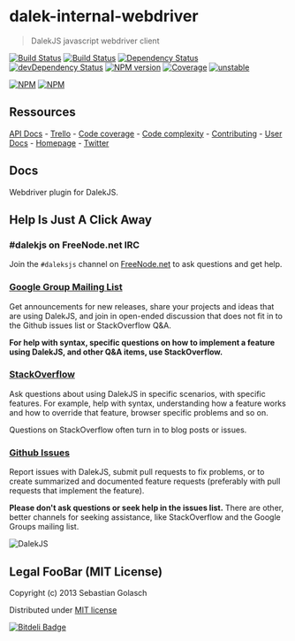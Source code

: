 dalek-internal-webdriver
========================

> DalekJS javascript webdriver client

[![Build Status](https://travis-ci.org/dalekjs/dalek-internal-webdriver.png)](https://travis-ci.org/dalekjs/dalek-internal-webdriver)
[![Build Status](https://drone.io/github.com/dalekjs/dalek-internal-webdriver/status.png)](https://drone.io/github.com/dalekjs/dalek-internal-webdriver/latest)
[![Dependency Status](https://david-dm.org/dalekjs/dalek-internal-webdriver.png)](https://david-dm.org/dalekjs/dalek-internal-webdriver)
[![devDependency Status](https://david-dm.org/dalekjs/dalek-internal-webdriver/dev-status.png)](https://david-dm.org/dalekjs/dalek-internal-webdriver#info=devDependencies)
[![NPM version](https://badge.fury.io/js/dalek-internal-webdriver.png)](http://badge.fury.io/js/dalek-internal-webdriver)
[![Coverage](http://dalekjs.com/package/dalek-internal-webdriver/master/coverage/coverage.png)](http://dalekjs.com/package/dalek-internal-webdriver/master/coverage/index.html)
[![unstable](https://rawgithub.com/hughsk/stability-badges/master/dist/unstable.svg)](http://github.com/hughsk/stability-badges)

[![NPM](https://nodei.co/npm/dalek-internal-webdriver.png)](https://nodei.co/npm/dalek-internal-webdriver/)
[![NPM](https://nodei.co/npm-dl/dalek-internal-webdriver.png)](https://nodei.co/npm/dalek-internal-webdriver/)

## Ressources

[API Docs](http://dalekjs.com/package/dalek-internal-webdriver/master/api/index.html) -
[Trello](https://trello.com/b/DvMQWBMg/dalek-internal-webdriver) -
[Code coverage](http://dalekjs.com/package/dalek-internal-webdriver/master/coverage/index.html) -
[Code complexity](http://dalekjs.com/package/dalek-internal-webdriver/master/complexity/index.html) -
[Contributing](https://github.com/dalekjs/dalek-internal-webdriver/blob/master/CONTRIBUTING.md) -
[User Docs](http://dalekjs.com/docs/webdriver.html) -
[Homepage](http://dalekjs.com) -
[Twitter](http://twitter.com/dalekjs)

## Docs

Webdriver plugin for DalekJS.

## Help Is Just A Click Away

### #dalekjs on FreeNode.net IRC

Join the `#daleksjs` channel on [FreeNode.net](http://freenode.net) to ask questions and get help.

### [Google Group Mailing List](https://groups.google.com/forum/#!forum/dalekjs)

Get announcements for new releases, share your projects and ideas that are
using DalekJS, and join in open-ended discussion that does not fit in
to the Github issues list or StackOverflow Q&A.

**For help with syntax, specific questions on how to implement a feature
using DalekJS, and other Q&A items, use StackOverflow.**

### [StackOverflow](http://stackoverflow.com/questions/tagged/dalekjs)

Ask questions about using DalekJS in specific scenarios, with
specific features. For example, help with syntax, understanding how a feature works and
how to override that feature, browser specific problems and so on.

Questions on StackOverflow often turn in to blog posts or issues.

### [Github Issues](//github.com/dalekjs/dalek-internal-webdriver/issues)

Report issues with DalekJS, submit pull requests to fix problems, or to
create summarized and documented feature requests (preferably with pull
requests that implement the feature).

**Please don't ask questions or seek help in the issues list.** There are
other, better channels for seeking assistance, like StackOverflow and the
Google Groups mailing list.

![DalekJS](https://raw.github.com/dalekjs/dalekjs.com/master/img/logo.png)

## Legal FooBar (MIT License)

Copyright (c) 2013 Sebastian Golasch

Distributed under [MIT license](https://github.com/dalekjs/dalek-internal-webdriver/blob/master/LICENSE-MIT)



[![Bitdeli Badge](https://d2weczhvl823v0.cloudfront.net/dalekjs/dalek-internal-webdriver/trend.png)](https://bitdeli.com/free "Bitdeli Badge")

